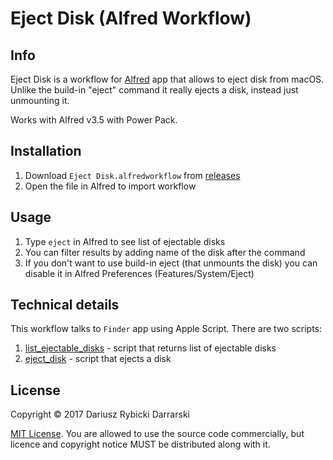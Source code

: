 # Eject Disk (Alfred Workflow)

## Info

Eject Disk is a workflow for [Alfred](https://www.alfredapp.com) app that allows to eject disk from macOS. Unlike the build-in "eject" command it really ejects a disk, instead just unmounting it.

Works with Alfred v3.5 with Power Pack.

## Installation

1. Download `Eject Disk.alfredworkflow` from [releases](https://github.com/darrarski/alfred_workflow_eject_disk/releases)
2. Open the file in Alfred to import workflow

## Usage

1. Type `eject` in Alfred to see list of ejectable disks
2. You can filter results by adding name of the disk after the command
3. If you don't want to use build-in eject (that unmounts the disk) you can disable it in Alfred Preferences (Features/System/Eject)

## Technical details

This workflow talks to `Finder` app  using Apple Script. There are two scripts:

1. [list\_ejectable\_disks](Scripts/list_ejectable_disks.applescript) - script that returns list of ejectable disks
2. [eject\_disk](Scripts/eject_disk.applescript) - script that ejects a disk

## License

Copyright © 2017 Dariusz Rybicki Darrarski

[MIT License](LICENSE). You are allowed to use the source code commercially, but licence and copyright notice MUST be distributed along with it.
